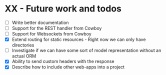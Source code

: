 # XX - Future work and todos

- [ ] Write better documentation
- [ ] Support for the REST handler from Cowboy
- [ ] Support for Websockets from Cowboy
- [x] Extend routing for static resources - Right now we can only have directories
- [ ] Investigate if we can have some sort of model representation without an actual ORM
- [x] Ability to send custom headers with the response
- [x] Describe how to include other web-apps into a project
